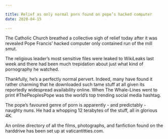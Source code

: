 ```yaml
---

title: Relief as only normal porn found on pope’s hacked computer
date: 2020-04-15

---
```


The Catholic Church breathed a collective sigh of relief today after it was revealed Pope Francis’ hacked computer only contained run of the mill smut.

The religious leader’s most sensitive files were leaked to WikiLeaks last week and there had been much trepidation about just what kind of pornography he watched.

Thankfully, he’s a perfectly normal pervert. Indeed, many have found it rather charming that he downloaded such tame stuff at all given its reportedly widespread availability online. When The Whale-Lines went to print #ThePeoplesPope was the world’s top trending social media hashtag.

The pope’s favoured genre of porn is apparently - and predictably - naughty nuns. He had a whopping 12 terabytes of the stuff, all in glorious 4K.

An online directory of all the films, photographs, and fanfiction found on the harddrive has been set up at vaticantitties.com.